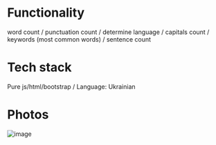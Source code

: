 # Functionality

word count /
punctuation count /
determine language /
capitals count /
keywords (most common words) /
sentence count

# Tech stack

Pure js/html/bootstrap / 
Language: Ukrainian

# Photos

![image](https://github.com/tri-white/text-analysis/assets/92664974/ba3f2894-21f9-4bee-bc55-82255566e8a7)
